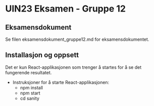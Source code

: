 # UIN23 Eksamen - Gruppe 12
## Eksamensdokument
Se filen eksamensdokument_gruppe12.md for eksamensdokumentet.

## Installasjon og oppsett
Det er kun React-applikasjonen som trenger å startes for å se det fungerende resultatet.

* Instruksjoner for å starte React-applikasjonen:
  * npm install
  * npm start
  * cd sanity
